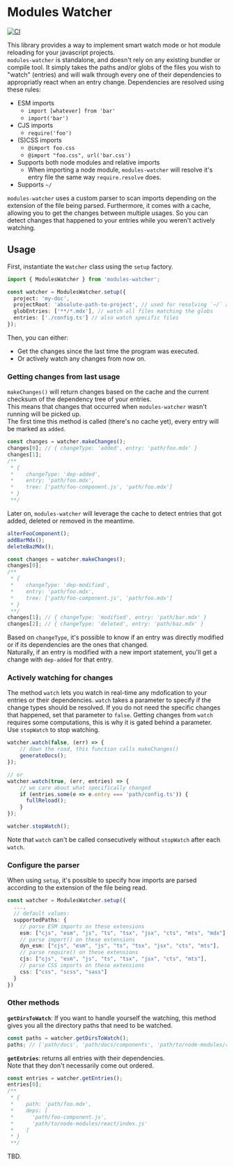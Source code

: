 # Modules Watcher

[![CI](https://github.com/CyriacBr/modules-watcher/actions/workflows/CI.yml/badge.svg)](https://github.com/CyriacBr/modules-watcher/actions/workflows/CI.yml)

This library provides a way to implement smart watch mode or hot module reloading for your javascript projects.  
`modules-watcher` is standalone, and doesn't rely on any existing bundler or compile tool. It simply takes the
paths and/or globs of the files you wish to "watch" (entries) and will walk through every one of their dependencies to appropriatly react when an entry change.
Dependencies are resolved using these rules:  
* ESM imports  
  * `import [whatever] from 'bar'`
  * `import('bar')`
* CJS imports
  * `require('foo')`
* (S)CSS imports
  * `@import foo.css`
  * `@import "foo.css", url('bar.css')`
* Supports both node modules and relative imports
  * When importing a node module, `modules-watcher` will resolve it's entry file the same way `require.resolve` does.
* Supports `~/`

`modules-watcher` uses a custom parser to scan imports depending on the extension of the file being parsed.
Furthermore, it comes with a cache, allowing you to get the changes between multiple usages. So you can detect changes that happened to your entries
while you weren't actively watching.

## Usage

First, instantiate the `Watcher` class using the `setup` factory.
```ts
import { ModulesWatcher } from 'modules-watcher';

const watcher = ModulesWatcher.setup({
  project: 'my-doc',
  projectRoot: 'absolute-path-to-project', // used for resolving `~/` and more
  globEntries: ['**/*.mdx'], // watch all files matching the globs
  entries: ['./config.ts'] // also watch specific files
});
```

Then, you can either:
* Get the changes since the last time the program was executed.
* Or actively watch any changes from now on.

### Getting changes from last usage

`makeChanges()` will return changes based on the cache and the current checksum of the dependency tree of your entries.  
This means that changes that occurred when `modules-watcher` wasn't running will be picked up.  
The first time this method is called (there's no cache yet), every entry will be marked as `added`.

```ts
const changes = watcher.makeChanges();
changes[0]; // { changeType: 'added', entry: 'path/foo.mdx' }
changes[1];
/**
 * {
 *    changeType: 'dep-added',
 *    entry: 'path/foo.mdx',
 *    tree: ['path/foo-component.js', 'path/foo.mdx'] 
 * }
 **/
```

Later on, `modules-watcher` will leverage the cache to detect entries that got added, deleted or removed in the meantime.


```ts
alterFooComponent();
addBarMdx();
deleteBazMdx();

const changes = watcher.makeChanges();
changes[0];
/**
 * {
 *    changeType: 'dep-modified',
 *    entry: 'path/foo.mdx',
 *    tree: ['path/foo-component.js', 'path/foo.mdx'] 
 * }
 **/
changes[1]; // { changeType: 'modified', entry: 'path/bar.mdx' }
changes[2]; // { changeType: 'deleted', entry: 'path/baz.mdx' }
```
Based on `changeType`, it's possible to know if an entry was directly modified or if its dependencies are the ones that changed.  
Naturally, if an entry is modified with a new import statement, you'll get a change with `dep-added` for that entry.

### Actively watching for changes

The method `watch` lets you watch in real-time any mdofication to your entries or their dependencies. `watch` takes a parameter to specify if the change types should be resolved. If you do not need the specific changes that happened, set that parameter to `false`. Getting changes from `watch` requires some computations, this is why it is gated behind a parameter.  
Use `stopWatch` to stop watching.

```ts
watcher.watch(false, (err) => {
    // down the road, this function calls makeChanges()
    generateDocs();
});

// or
watcher.watch(true, (err, entries) => {
    // we care about what specifically changed
    if (entries.some(e => e.entry === 'path/config.ts')) {
      fullReload();
    }
});

watcher.stopWatch();
```
Note that `watch` can't be called consecutively without `stopWatch` after each `watch`.

### Configure the parser

When using `setup`, it's possible to specify how imports are parsed according to the extension of the file being read.
```ts
const watcher = ModulesWatcher.setup({
  ...,
  // default values:
  supportedPaths: {
    // parse ESM imports on these extensions
    esm: ["cjs", "esm", "js", "ts", "tsx", "jsx", "cts", "mts", "mdx"],
    // parse import() on these extensions
    dyn_esm: ["cjs", "esm", "js", "ts", "tsx", "jsx", "cts", "mts"],
    // parse require() on these extensions
    cjs: ["cjs", "esm", "js", "ts", "tsx", "jsx", "cts", "mts"],
    // parse CSS imports on these extensions
    css: ["css", "scss", "sass"]
  }
})
```

### Other methods

**`getDirsToWatch`**: If you want to handle yourself the watching, this method gives you all the directory paths that need to be watched.
```ts
const paths = watcher.getDirsToWatch();
paths; // ['path/docs', 'path/docs/components', 'path/to/node-modules/react/dist']
```

**`getEntries`**: returns all entries with their dependencies.  
Note that they don't necessarily come out ordered.
```ts
const entries = watcher.getEntries();
entries[0];
/**
 * {
 *    path: 'path/foo.mdx',
 *    deps: [
 *      'path/foo-component.js', 
 *      'path/to/node-modules/react/index.js'
 *    ] 
 * }
 **/
```

TBD.